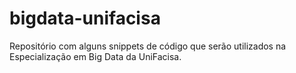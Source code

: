 # bigdata-unifacisa
Repositório com alguns snippets de código que serão utilizados na Especialização em Big Data da UniFacisa.

